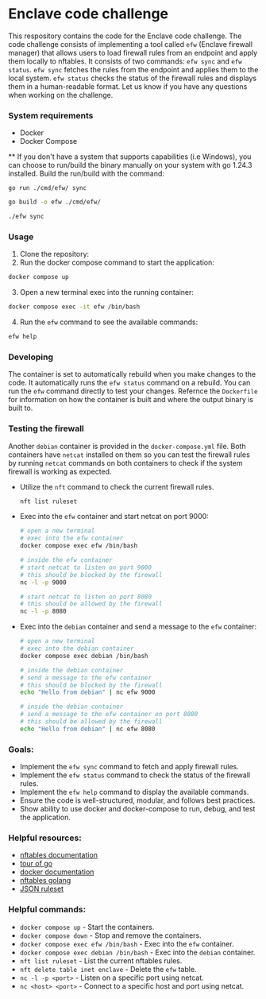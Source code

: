 # Enclave code challenge
This respository contains the code for the Enclave code challenge. The code challenge consists of implementing a tool called `efw` (Enclave firewall manager) that allows users to load firewall rules from an endpoint and apply them locally to nftables. It consists of two commands: `efw sync` and `efw status`. `efw sync` fetches the rules from the endpoint and applies them to the local system. `efw status` checks the status of the firewall rules and displays them in a human-readable format. Let us know if you have any questions when working on the challenge.

### System requirements
- Docker
- Docker Compose

** If you don't have a system that supports capabilities (i.e Windows), you can choose to run/build the binary manually on your system with go 1.24.3 installed. Build the run/build with the command:
```
go run ./cmd/efw/ sync
```
```bash
go build -o efw ./cmd/efw/

./efw sync
```

### Usage
1. Clone the repository:
2. Run the docker compose command to start the application:
```bash
docker compose up
```
3. Open a new terminal exec into the running container:
```bash
docker compose exec -it efw /bin/bash
```
4. Run the `efw` command to see the available commands:
```bash
efw help
```

### Developing
The container is set to automatically rebuild when you make changes to the code. It automatically runs the `efw status` command on a rebuild. You can run the `efw` command directly to test your changes. Refernce the `Dockerfile` for information on how the container is built and where the output binary is built to.

### Testing the firewall
Another `debian` container is provided in the `docker-compose.yml` file. Both containers have `netcat` installed on them so you can test the firewall rules by running `netcat` commands on both containers to check if the system firewall is working as expected.
- Utilize the `nft` command to check the current firewall rules.
  ```bash
  nft list ruleset
  ```
- Exec into the `efw` container and start netcat on port 9000:
  ```bash
  # open a new terminal
  # exec into the efw container
  docker compose exec efw /bin/bash

  # inside the efw container
  # start netcat to listen on port 9000
  # this should be blocked by the firewall
  nc -l -p 9000

  # start netcat to listen on port 8080
  # this should be allowed by the firewall
  nc -l -p 8080
  ```
- Exec into the `debian` container and send a message to the `efw` container:
  ```bash
  # open a new terminal
  # exec into the debian container
  docker compose exec debian /bin/bash

  # inside the debian container
  # send a message to the efw container
  # this should be blocked by the firewall
  echo "Hello from debian" | nc efw 9000

  # inside the debian container
  # send a message to the efw container on port 8080
  # this should be allowed by the firewall
  echo "Hello from debian" | nc efw 8080
  ```

### Goals:
- Implement the `efw sync` command to fetch and apply firewall rules.
- Implement the `efw status` command to check the status of the firewall rules.
- Implement the `efw help` command to display the available commands.
- Ensure the code is well-structured, modular, and follows best practices.
- Show ability to use docker and docker-compose to run, debug, and test the application.

### Helpful resources:
- [nftables documentation](https://wiki.nftables.org/wiki-nftables/index.php/Main_Page)
- [tour of go](https://go.dev/tour/welcome/1)
- [docker documentation](https://docs.docker.com/get-started/)
- [nftables golang](github.com/google/nftables)
- [JSON ruleset](https://app.staging.enclave.aws.sidechannel.com/cdn/storage/public_files/ogZM5tWyhkBJ87Xpo/original/ogZM5tWyhkBJ87Xpo.json)

### Helpful commands:
- `docker compose up` - Start the containers.
- `docker compose down` - Stop and remove the containers.
- `docker compose exec efw /bin/bash` - Exec into the `efw` container.
- `docker compose exec debian /bin/bash` - Exec into the `debian` container.
- `nft list ruleset` - List the current nftables rules.
- `nft delete table inet enclave` - Delete the `efw` table.
- `nc -l -p <port>` - Listen on a specific port using netcat.
- `nc <host> <port>` - Connect to a specific host and port using netcat.
